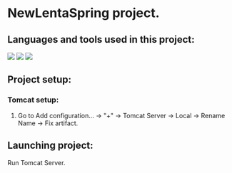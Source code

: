 # NewLentaSpring project.

## Languages and tools used in this project:
<img src="https://img.shields.io/badge/java-%23ED8B00.svg?&style=for-the-badge&logo=java&logoColor=white"/> <img src="https://img.shields.io/badge/spring%20-%236DB33F.svg?&style=for-the-badge&logo=spring&logoColor=white"/> <img src="https://img.shields.io/badge/git%20-%23F05033.svg?&style=for-the-badge&logo=git&logoColor=white"/>

## Project setup:

### Tomcat setup:
1. Go to Add configuration... -> "+" -> Tomcat Server -> Local -> Rename Name -> Fix artifact.

## Launching project:
Run Tomcat Server.

